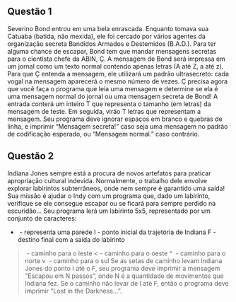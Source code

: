 ## Questão 1
Severino Bond entrou em uma bela enrascada. Enquanto tomava sua
Catuaba (batida, não mexida), ele foi cercado por vários agentes da organização secreta
Bandidos Armados e Destemidos (B.A.D.). Para ter alguma chance de escapar, Bond tem
que mandar mensagens secretas para o cientista chefe da ABIN, Ç.
A mensagem de Bond será impressa em um jornal como um texto normal contendo
apenas letras (A até Z, a até z). Para que Ç entenda a mensagem, ele utilizará um padrão
ultrasecreto: cada vogal na mensagem aparecerá o mesmo número de vezes. Ç precisa
agora que você faça o programa que leia uma mensagem e determine se ela é uma
mensagem normal do jornal ou uma mensagem secreta de Bond!
A entrada conterá um inteiro T que representa o tamanho (em letras) da mensagem
de teste. Em seguida, virão T letras que representam a mensagem. Seu programa deve
ignorar espaços em branco e quebras de linha, e imprimir “Mensagem secreta!” caso seja
uma mensagem no padrão de codificação esperado, ou “Mensagem normal.” caso
contrário.

## Questão 2
Indiana Jones sempre está a procura de novos artefatos para praticar
apropriação cultural indevida. Normalmente, o trabalho dele envolve explorar labirintos
subterrâneos, onde nem sempre é garantido uma saída! Sua missão é ajudar o Indy com
um programa que, dado um labirinto, verifique se ele consegue escapar ou se ficará para
sempre perdido na escuridão...
Seu programa lerá um labirinto 5x5, representado por um conjunto de caracteres:
* ​ - representa uma parede
I -​ ponto inicial da trajetória de Indiana
F​ - destino final com a saída do labirinto
>​ - caminho para o leste
<​ - caminho para o oeste
^ ​ - caminho para o norte
v ​ - caminho para o sul
Se as setas de caminho levam Indiana Jones do ponto I até o F, seu programa deve
imprimir a mensagem “Escapou em N passos”, onde N é a quantidade de movimentos que
Indiana fez. Se o caminho não levar de I até F, então o programa deve imprimir “Lost in the
Darkness...”.